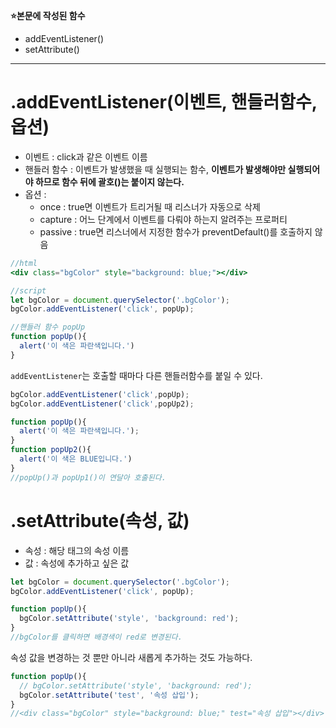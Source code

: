 **⭐본문에 작성된 함수**

- addEventListener()
- setAttribute()

---
# .addEventListener(이벤트, 핸들러함수, 옵션)

- 이벤트 : click과 같은 이벤트 이름
- 핸들러 함수 : 이벤트가 발생했을 때 실행되는 함수, **이벤트가 발생해야만 실행되어야 하므로 함수 뒤에 괄호()는 붙이지 않는다.** 
- 옵션 :
    - once : true면 이벤트가 트리거될 때 리스너가 자동으로 삭제
    - capture : 어느 단계에서 이벤트를 다뤄야 하는지 알려주는 프로퍼티
    - passive : true면 리스너에서 지정한 함수가 preventDefault()를 호출하지 않음

```jsx
//html
<div class="bgColor" style="background: blue;"></div>

//script
let bgColor = document.querySelector('.bgColor');
bgColor.addEventListener('click', popUp);

//핸들러 함수 popUp
function popUp(){
  alert('이 색은 파란색입니다.')
}
```

`addEventListener`는 호출할 때마다 다른 핸들러함수를 붙일 수 있다.

```jsx
bgColor.addEventListener('click',popUp);
bgColor.addEventListener('click',popUp2);

function popUp(){
  alert('이 색은 파란색입니다.');
}
function popUp2(){
  alert('이 색은 BLUE입니다.')
}
//popUp()과 popUp1()이 연달아 호출된다. 
```

# .setAttribute(속성, 값)

- 속성 : 해당 태그의 속성 이름
- 값 : 속성에 추가하고 싶은 값

```jsx
let bgColor = document.querySelector('.bgColor');
bgColor.addEventListener('click', popUp);

function popUp(){
  bgColor.setAttribute('style', 'background: red');
}
//bgColor를 클릭하면 배경색이 red로 변경된다.
```

속성 값을 변경하는 것 뿐만 아니라 새롭게 추가하는 것도 가능하다.

```jsx
function popUp(){
  // bgColor.setAttribute('style', 'background: red');
  bgColor.setAttribute('test', '속성 삽입');
}
//<div class="bgColor" style="background: blue;" test="속성 삽입"></div>
```
